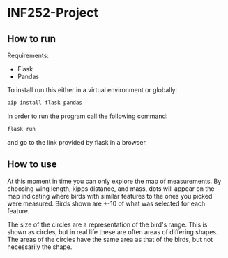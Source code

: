 # INF252-Project

## How to run

Requirements:
* Flask
* Pandas

To install run this either in a virtual environment or globally: 
```sh
pip install flask pandas
```

In order to run the program call the following command:
```sh
flask run
```
and go to the link provided by flask in a browser.

## How to use
At this moment in time you can only explore the map of measurements. By choosing wing length, kipps distance, and mass, dots will appear on the map indicating where birds with similar features to the ones you picked were measured.
Birds shown are +-10 of what was selected for each feature.

The size of the circles are a representation of the bird's range. This is shown as circles, but in real life these are often areas of differing shapes.
The areas of the circles have the same area as that of the birds, but not necessarily the shape.
